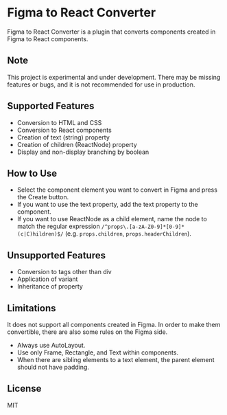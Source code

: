 # Figma to React Converter

Figma to React Converter is a plugin that converts components created in Figma to React components.

## Note

This project is experimental and under development. There may be missing features or bugs, and it is not recommended for use in production.

## Supported Features

- Conversion to HTML and CSS
- Conversion to React components
- Creation of text (string) property
- Creation of children (ReactNode) property
- Display and non-display branching by boolean

## How to Use

- Select the component element you want to convert in Figma and press the Create button.
- If you want to use the text property, add the text property to the component.
- If you want to use ReactNode as a child element, name the node to match the regular expression `/^props\.[a-zA-Z0-9]*[0-9]*(c|C)hildren)$/` (e.g. `props.children`, `props.headerChildren`).

## Unsupported Features

- Conversion to tags other than div
- Application of variant
- Inheritance of property

## Limitations

It does not support all components created in Figma. In order to make them convertible, there are also some rules on the Figma side.

- Always use AutoLayout.
- Use only Frame, Rectangle, and Text within components.
- When there are sibling elements to a text element, the parent element should not have padding.

## License

MIT
